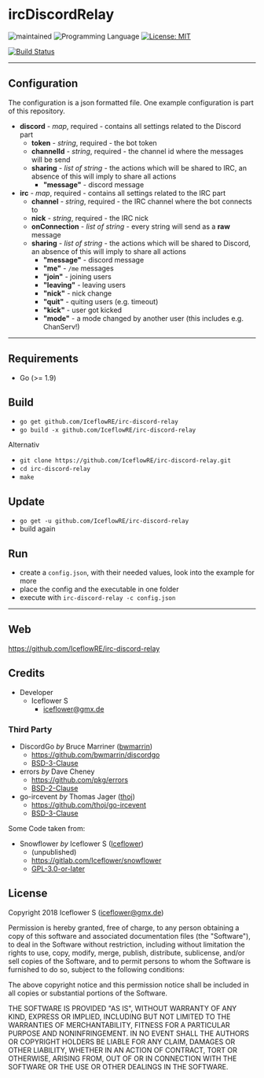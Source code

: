 # ircDiscordRelay
![maintained](https://img.shields.io/badge/maintained-yes-brightgreen.svg)
![Programming Language](https://img.shields.io/badge/language-Go-orange.svg)
[![License: MIT](https://img.shields.io/badge/License-MIT-blue.svg)](https://github.com/iceflowRE/irc-discord-relay/blob/master/LICENSE.md)

[![Build Status](https://travis-ci.org/IceflowRE/irc-discord-relay.svg?branch=master)](https://travis-ci.org/IceflowRE/irc-discord-relay)

---

## Configuration

The configuration is a json formatted file.
One example configuration is part of this repository.

- **discord** - *map*, required - contains all settings related to the Discord part
    - **token** - *string*, required - the bot token
    - **channelId** - *string*, required - the channel id where the messages will be send
    - **sharing** - *list of string* - the actions which will be shared to IRC, an absence of this will imply to share all actions
        - **"message"** - discord message
- **irc** - *map*, required - contains all settings related to the IRC part
    - **channel** - *string*, required - the IRC channel where the bot connects to
    - **nick** - *string*, required - the IRC nick
    - **onConnection** - *list of string* - every string will send as a **raw** message
    - **sharing** - *list of string* - the actions which will be shared to Discord, an absence of this will imply to share all actions
        - **"message"** - discord message
        - **"me"** - `/me` messages
        - **"join"** - joining users
        - **"leaving"** - leaving users
        - **"nick"** - nick change
        - **"quit"** - quiting users (e.g. timeout)
        - **"kick"** - user got kicked
        - **"mode"** - a mode changed by another user (this includes e.g. ChanServ!)

---

## Requirements

- Go (>= 1.9)

## Build

- `go get github.com/IceflowRE/irc-discord-relay`
- `go build -x github.com/IceflowRE/irc-discord-relay`

Alternativ
- `git clone https://github.com/IceflowRE/irc-discord-relay.git`
- `cd irc-discord-relay`
- `make`

## Update

- `go get -u github.com/IceflowRE/irc-discord-relay`
- build again

## Run
- create a `config.json`, with their needed values, look into the example for more
- place the config and the executable in one folder
- execute with `irc-discord-relay -c config.json`

---

## Web
https://github.com/IceflowRE/irc-discord-relay

## Credits
- Developer
    - Iceflower S
        - iceflower@gmx.de

### Third Party
- DiscordGo *by* Bruce Marriner ([bwmarrin](https://github.com/bwmarrin))
    - https://github.com/bwmarrin/discordgo
    - [BSD-3-Clause](https://github.com/bwmarrin/discordgo/blob/master/LICENSE)
- errors *by* Dave Cheney
    - https://github.com/pkg/errors
    - [BSD-2-Clause](https://github.com/pkg/errors/blob/master/LICENSE)
- go-ircevent *by* Thomas Jager ([thoj](https://github.com/thoj))
    - https://github.com/thoj/go-ircevent
    - [BSD-3-Clause](https://github.com/thoj/go-ircevent/blob/master/LICENSE)

Some Code taken from:
- Snowflower *by* Iceflower S ([Iceflower](https://gitlab.com/Iceflower))
    - (unpublished)
    - https://gitlab.com/Iceflower/snowflower
    - [GPL-3.0-or-later](https://gitlab.com/Iceflower/snowflower/blob/master/LICENSE.md)

## License
Copyright 2018 Iceflower S (iceflower@gmx.de)

Permission is hereby granted, free of charge, to any person obtaining a copy of this software and associated documentation files (the "Software"), to deal in the Software without restriction, including without limitation the rights to use, copy, modify, merge, publish, distribute, sublicense, and/or sell copies of the Software, and to permit persons to whom the Software is furnished to do so, subject to the following conditions:

The above copyright notice and this permission notice shall be included in all copies or substantial portions of the Software.

THE SOFTWARE IS PROVIDED "AS IS", WITHOUT WARRANTY OF ANY KIND, EXPRESS OR IMPLIED, INCLUDING BUT NOT LIMITED TO THE WARRANTIES OF MERCHANTABILITY, FITNESS FOR A PARTICULAR PURPOSE AND NONINFRINGEMENT. IN NO EVENT SHALL THE AUTHORS OR COPYRIGHT HOLDERS BE LIABLE FOR ANY CLAIM, DAMAGES OR OTHER LIABILITY, WHETHER IN AN ACTION OF CONTRACT, TORT OR OTHERWISE, ARISING FROM, OUT OF OR IN CONNECTION WITH THE SOFTWARE OR THE USE OR OTHER DEALINGS IN THE SOFTWARE.
